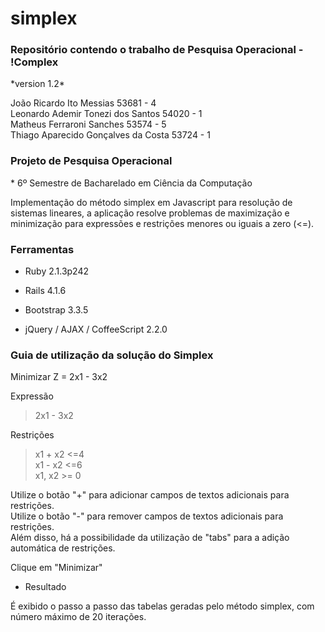 # simplex
<h3>Repositório contendo o trabalho de Pesquisa Operacional - !Complex </h3>
*version 1.2*</br>

João Ricardo Ito Messias                53681 - 4 </br>
Leonardo Ademir Tonezi dos Santos       54020 - 1 </br>
Matheus Ferraroni Sanches               53574 - 5 </br>
Thiago Aparecido Gonçalves da Costa     53724 - 1

<h3>Projeto de Pesquisa Operacional</h3>
 * 6º Semestre de Bacharelado em Ciência da Computação
  
<p>Implementação do método simplex em Javascript para resolução de sistemas lineares, a aplicação resolve problemas de maximização e minimização para expressões e restrições menores ou iguais a zero (&lt;=).</p>




<h3>Ferramentas</h3>

<ul>
<li><p>Ruby 2.1.3p242  </p></li>
<li><p>Rails 4.1.6  </p></li>
<li><p>Bootstrap 3.3.5  </p></li>
<li><p>jQuery / AJAX / CoffeeScript 2.2.0 </p></li>
</ul>

<h3>Guia de utilização da solução do Simplex</h3>

<p>Minimizar Z = 2x1 - 3x2<br></p>

<p>Expressão</p>

<blockquote>
<p>2x1 - 3x2</p>
</blockquote>

<p>Restrições</p>

<blockquote>
<p>x1 + x2 &lt;=4 <br>
x1 - x2 &lt;=6 <br>
x1, x2 >= 0 </p>
</blockquote>

<p>Utilize o botão "+" para adicionar campos de textos adicionais para restrições.<br>
Utilize o botão "-" para remover campos de textos adicionais para restrições.<br>
Além disso, há a possibilidade da utilização de "tabs" para a adição automática de restrições.</p>

<p>Clique em "Minimizar"  </p>

<ul>
<li>Resultado<br></li>
</ul>

<p>É exibido o passo a passo das tabelas geradas pelo método simplex, com número máximo de 20 iterações.  </p>
